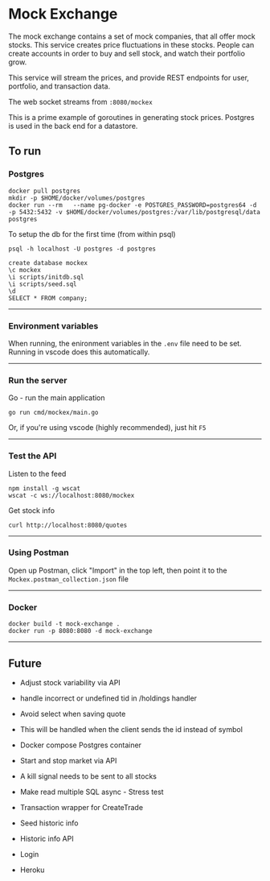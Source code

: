 # Mock Exchange

The mock exchange contains a set of mock companies, that all offer mock stocks. This service creates price fluctuations in these stocks. People can create accounts in order to buy and sell stock, and watch their portfolio grow. 

This service will stream the prices, and provide REST endpoints for user, portfolio, and transaction data.

The web socket streams from `:8080/mockex`

This is a prime example of goroutines in generating stock prices. Postgres is used in the back end for a datastore.

## To run

### Postgres
```
docker pull postgres
mkdir -p $HOME/docker/volumes/postgres
docker run --rm   --name pg-docker -e POSTGRES_PASSWORD=postgres64 -d -p 5432:5432 -v $HOME/docker/volumes/postgres:/var/lib/postgresql/data  postgres
```

To setup the db for the first time (from within psql)
```
psql -h localhost -U postgres -d postgres

create database mockex
\c mockex
\i scripts/initdb.sql
\i scripts/seed.sql
\d
SELECT * FROM company;
```

---

### Environment variables

When running, the enironment variables in the `.env` file need to be set. Running in vscode does this automatically.

---

### Run the server

Go - run the main application
```
go run cmd/mockex/main.go
```

Or, if you're using vscode (highly recommended), just hit `F5`

---

### Test the API

Listen to the feed
```
npm install -g wscat
wscat -c ws://localhost:8080/mockex
```

Get stock info
```
curl http://localhost:8080/quotes
```

---

### Using Postman

Open up Postman, click "Import" in the top left, then point it to the `Mockex.postman_collection.json` file

---

### Docker
```
docker build -t mock-exchange .
docker run -p 8080:8080 -d mock-exchange
```

---

## Future

- Adjust stock variability via API

- handle incorrect or undefined tid in /holdings handler

- Avoid select when saving quote
- This will be handled when the client sends the id instead of symbol

- Docker compose Postgres container

- Start and stop market via API
- A kill signal needs to be sent to all stocks

- Make read multiple SQL async - Stress test
- Transaction wrapper for CreateTrade

- Seed historic info
- Historic info API

- Login

- Heroku